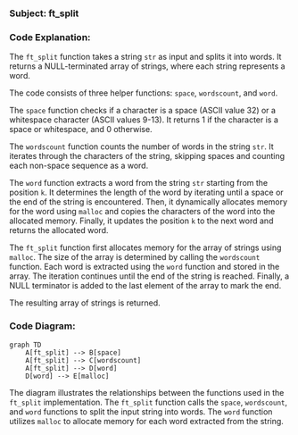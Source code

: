 ### Subject: ft_split

### Code Explanation:

The `ft_split` function takes a string `str` as input and splits it into words. It returns a NULL-terminated array of strings, where each string represents a word.

The code consists of three helper functions: `space`, `wordscount`, and `word`.

The `space` function checks if a character is a space (ASCII value 32) or a whitespace character (ASCII values 9-13). It returns 1 if the character is a space or whitespace, and 0 otherwise.

The `wordscount` function counts the number of words in the string `str`. It iterates through the characters of the string, skipping spaces and counting each non-space sequence as a word.

The `word` function extracts a word from the string `str` starting from the position `k`. It determines the length of the word by iterating until a space or the end of the string is encountered. Then, it dynamically allocates memory for the word using `malloc` and copies the characters of the word into the allocated memory. Finally, it updates the position `k` to the next word and returns the allocated word.

The `ft_split` function first allocates memory for the array of strings using `malloc`. The size of the array is determined by calling the `wordscount` function. Each word is extracted using the `word` function and stored in the array. The iteration continues until the end of the string is reached. Finally, a NULL terminator is added to the last element of the array to mark the end.

The resulting array of strings is returned.

### Code Diagram:

```mermaid
graph TD
    A[ft_split] --> B[space]
    A[ft_split] --> C[wordscount]
    A[ft_split] --> D[word]
    D[word] --> E[malloc]
```

The diagram illustrates the relationships between the functions used in the `ft_split` implementation. The `ft_split` function calls the `space`, `wordscount`, and `word` functions to split the input string into words. The `word` function utilizes `malloc` to allocate memory for each word extracted from the string.

